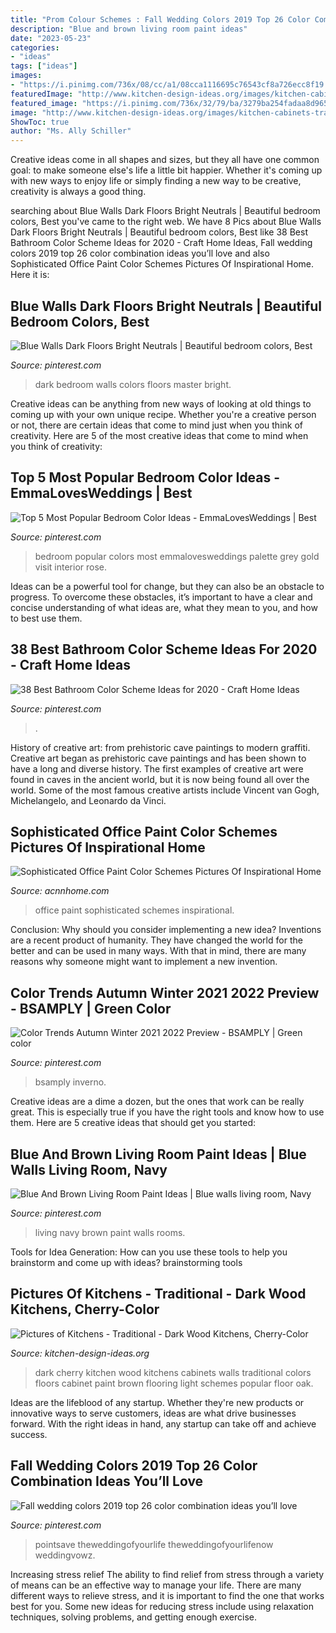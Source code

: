 ```yaml
---
title: "Prom Colour Schemes : Fall Wedding Colors 2019 Top 26 Color Combination Ideas You’ll Love"
description: "Blue and brown living room paint ideas"
date: "2023-05-23"
categories:
- "ideas"
tags: ["ideas"]
images:
- "https://i.pinimg.com/736x/08/cc/a1/08cca1116695c76543cf8a726ecc8f19.jpg"
featuredImage: "http://www.kitchen-design-ideas.org/images/kitchen-cabinets-traditional-dark-wood-cherry-color-055-s34747339x2-peninsula-green-walls.jpg"
featured_image: "https://i.pinimg.com/736x/32/79/ba/3279ba254fadaa8d965eb9541804e2f3.jpg"
image: "http://www.kitchen-design-ideas.org/images/kitchen-cabinets-traditional-dark-wood-cherry-color-055-s34747339x2-peninsula-green-walls.jpg"
ShowToc: true
author: "Ms. Ally Schiller"
---
```



Creative ideas come in all shapes and sizes, but they all have one common goal: to make someone else's life a little bit happier. Whether it's coming up with new ways to enjoy life or simply finding a new way to be creative, creativity is always a good thing.

	

		
searching about Blue Walls Dark Floors Bright Neutrals | Beautiful bedroom colors, Best you've came to the right web. We have 8 Pics about Blue Walls Dark Floors Bright Neutrals | Beautiful bedroom colors, Best like 38 Best Bathroom Color Scheme Ideas for 2020 - Craft Home Ideas, Fall wedding colors 2019 top 26 color combination ideas you’ll love and also Sophisticated Office Paint Color Schemes Pictures Of Inspirational Home. Here it is:
		
    
## Blue Walls Dark Floors Bright Neutrals | Beautiful Bedroom Colors, Best

<img loading=lazy src="https://i.pinimg.com/736x/32/79/ba/3279ba254fadaa8d965eb9541804e2f3.jpg" onerror="this.onerror=null;this.src='https://tse3.mm.bing.net/th?id=OIP.855U5Zw5htoFShXUAhMWSQHaKT&amp;pid=15.1';" alt="Blue Walls Dark Floors Bright Neutrals | Beautiful bedroom colors, Best">

_Source: pinterest.com_

>dark bedroom walls colors floors master bright. 

	

Creative ideas can be anything from new ways of looking at old things to coming up with your own unique recipe. Whether you're a creative person or not, there are certain ideas that come to mind just when you think of creativity. Here are 5 of the most creative ideas that come to mind when you think of creativity: 

    
## Top 5 Most Popular Bedroom Color Ideas - EmmaLovesWeddings | Best

<img loading=lazy src="https://i.pinimg.com/736x/35/e4/9c/35e49caa602f8a1c09cadf7228ad9642.jpg" onerror="this.onerror=null;this.src='https://tse4.mm.bing.net/th?id=OIP.uQYbBSuCJXzfLKbQA9ZsAgHaLO&amp;pid=15.1';" alt="Top 5 Most Popular Bedroom Color Ideas - EmmaLovesWeddings | Best">

_Source: pinterest.com_

>bedroom popular colors most emmalovesweddings palette grey gold visit interior rose. 

	

Ideas can be a powerful tool for change, but they can also be an obstacle to progress. To overcome these obstacles, it’s important to have a clear and concise understanding of what ideas are, what they mean to you, and how to best use them.

    
## 38 Best Bathroom Color Scheme Ideas For 2020 - Craft Home Ideas

<img loading=lazy src="https://i.pinimg.com/736x/08/cc/a1/08cca1116695c76543cf8a726ecc8f19.jpg" onerror="this.onerror=null;this.src='https://tse3.mm.bing.net/th?id=OIP.hpgF4uN0Z6homULqRQKb5AHaMV&amp;pid=15.1';" alt="38 Best Bathroom Color Scheme Ideas for 2020 - Craft Home Ideas">

_Source: pinterest.com_

>. 

	

History of creative art: from prehistoric cave paintings to modern graffiti.
Creative art began as prehistoric cave paintings and has been shown to have a long and diverse history. The first examples of creative art were found in caves in the ancient world, but it is now being found all over the world. Some of the most famous creative artists include Vincent van Gogh, Michelangelo, and Leonardo da Vinci.

    
## Sophisticated Office Paint Color Schemes Pictures Of Inspirational Home

<img loading=lazy src="https://www.acnnhome.com/wp-content/uploads/2018/12/sophisticated-office-paint-color-schemes-pictures-of-20-inspirational-home-ideas-and-home-ideas-228-738x658.jpg" onerror="this.onerror=null;this.src='https://tse2.mm.bing.net/th?id=OIP.GiJOK2uSnZ2gqBQ3-NWJ3QHaGm&amp;pid=15.1';" alt="Sophisticated Office Paint Color Schemes Pictures Of Inspirational Home">

_Source: acnnhome.com_

>office paint sophisticated schemes inspirational. 

	

Conclusion: Why should you consider implementing a new idea?
Inventions are a recent product of humanity. They have changed the world for the better and can be used in many ways. With that in mind, there are many reasons why someone might want to implement a new invention.

    
## Color Trends Autumn Winter 2021 2022 Preview - BSAMPLY | Green Color

<img loading=lazy src="https://i.pinimg.com/736x/fe/96/73/fe967329a09392041fd09ffc5d465b31.jpg" onerror="this.onerror=null;this.src='https://tse3.mm.bing.net/th?id=OIP.iVtblGKrV8ZHkVXUxidmXgHaKd&amp;pid=15.1';" alt="Color Trends Autumn Winter 2021 2022 Preview - BSAMPLY | Green color">

_Source: pinterest.com_

>bsamply inverno. 

	

Creative ideas are a dime a dozen, but the ones that work can be really great. This is especially true if you have the right tools and know how to use them. Here are 5 creative ideas that should get you started:

    
## Blue And Brown Living Room Paint Ideas | Blue Walls Living Room, Navy

<img loading=lazy src="https://i.pinimg.com/736x/a6/21/83/a621833d8389ed1f927198bc296fd58f.jpg" onerror="this.onerror=null;this.src='https://tse1.mm.bing.net/th?id=OIP.0F0kPER3PUGGv5lM1F_FawHaKE&amp;pid=15.1';" alt="Blue And Brown Living Room Paint Ideas | Blue walls living room, Navy">

_Source: pinterest.com_

>living navy brown paint walls rooms. 

	

Tools for Idea Generation: How can you use these tools to help you brainstorm and come up with ideas?
brainstorming tools 
    
## Pictures Of Kitchens - Traditional - Dark Wood Kitchens, Cherry-Color

<img loading=lazy src="http://www.kitchen-design-ideas.org/images/kitchen-cabinets-traditional-dark-wood-cherry-color-055-s34747339x2-peninsula-green-walls.jpg" onerror="this.onerror=null;this.src='https://tse4.mm.bing.net/th?id=OIP.XgE3FoYV7VWRBxPCcp_bcQHaE7&amp;pid=15.1';" alt="Pictures of Kitchens - Traditional - Dark Wood Kitchens, Cherry-Color">

_Source: kitchen-design-ideas.org_

>dark cherry kitchen wood kitchens cabinets walls traditional colors floors cabinet paint brown flooring light schemes popular floor oak. 

	

Ideas are the lifeblood of any startup. Whether they're new products or innovative ways to serve customers, ideas are what drive businesses forward. With the right ideas in hand, any startup can take off and achieve success.

    
## Fall Wedding Colors 2019 Top 26 Color Combination Ideas You’ll Love

<img loading=lazy src="https://i.pinimg.com/736x/74/71/14/7471143b6dab4cbdabfd7977347383fe.jpg" onerror="this.onerror=null;this.src='https://tse1.mm.bing.net/th?id=OIP.5JuB5e-cxOJxNcRpx1AWoQHaKj&amp;pid=15.1';" alt="Fall wedding colors 2019 top 26 color combination ideas you’ll love">

_Source: pinterest.com_

>pointsave theweddingofyourlife theweddingofyourlifenow weddingvowz. 

	

Increasing stress relief
The ability to find relief from stress through a variety of means can be an effective way to manage your life. There are many different ways to relieve stress, and it is important to find the one that works best for you. Some new ideas for reducing stress include using relaxation techniques, solving problems, and getting enough exercise.


